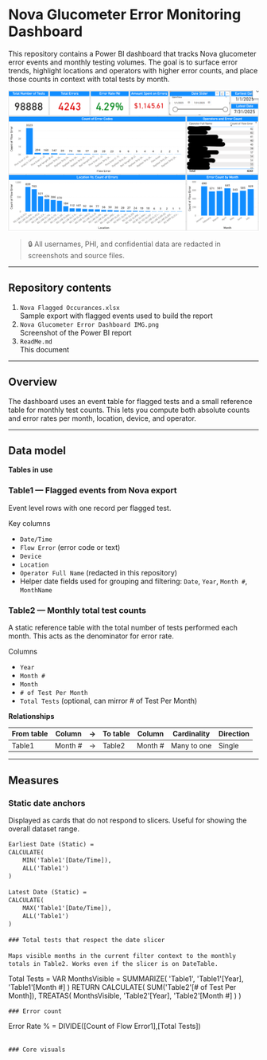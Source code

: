 # Nova Glucometer Error Monitoring Dashboard

This repository contains a Power BI dashboard that tracks Nova glucometer error events and monthly testing volumes. The goal is to surface error trends, highlight locations and operators with higher error counts, and place those counts in context with total tests by month.

![Dashboard_Screenshot](https://github.com/khangsheng1/MT-Work/blob/main/POC/NOVA_Glucometer_Error_Study/Nova%20Glucometer%20Error%20Dashboard%20IMG.png)

> 🔒 All usernames, PHI, and confidential data are redacted in screenshots and source files.

---

## Repository contents

1. `Nova Flagged Occurances.xlsx`  
   Sample export with flagged events used to build the report  
2. `Nova Glucometer Error Dashboard IMG.png`  
   Screenshot of the Power BI report  
3. `ReadMe.md`  
   This document  

---

## Overview

The dashboard uses an event table for flagged tests and a small reference table for monthly test counts. This lets you compute both absolute counts and error rates per month, location, device, and operator.

---

## Data model

**Tables in use**

### Table1 — Flagged events from Nova export
Event level rows with one record per flagged test.

Key columns  
- `Date/Time`  
- `Flow Error` (error code or text)  
- `Device`  
- `Location`  
- `Operator Full Name` (redacted in this repository)  
- Helper date fields used for grouping and filtering: `Date`, `Year`, `Month #`, `MonthName`

### Table2 — Monthly total test counts
A static reference table with the total number of tests performed each month. This acts as the denominator for error rate.

Columns  
- `Year`  
- `Month #`  
- `Month`  
- `# of Test Per Month`  
- `Total Tests` (optional, can mirror # of Test Per Month)

**Relationships**

| From table | Column   | → | To table | Column   | Cardinality | Direction |
|------------|----------|---|----------|----------|-------------|-----------|
| Table1     | Month #  | → | Table2   | Month #  | Many to one | Single    |

---

## Measures

### Static date anchors
Displayed as cards that do not respond to slicers. Useful for showing the overall dataset range.

```DAX
Earliest Date (Static) =
CALCULATE(
    MIN('Table1'[Date/Time]),
    ALL('Table1')
)

Latest Date (Static) =
CALCULATE(
    MAX('Table1'[Date/Time]),
    ALL('Table1')
)

### Total tests that respect the date slicer

Maps visible months in the current filter context to the monthly totals in Table2. Works even if the slicer is on DateTable.

```
Total Tests =
VAR MonthsVisible =
    SUMMARIZE(
        'Table1',
        'Table1'[Year],
        'Table1'[Month #]
    )
RETURN
CALCULATE(
    SUM('Table2'[# of Test Per Month]),
    TREATAS(
        MonthsVisible,
        'Table2'[Year],
        'Table2'[Month #]
    )
)
```
### Error count

```
Error Rate % = DIVIDE([Count of Flow Error1],[Total Tests])
```

### Core visuals
